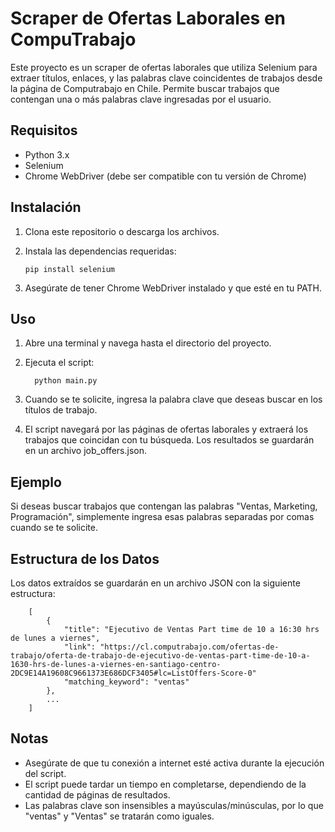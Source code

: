 # Scraper de Ofertas Laborales en CompuTrabajo

Este proyecto es un scraper de ofertas laborales que utiliza Selenium para extraer títulos, enlaces, y las palabras clave coincidentes de trabajos desde la página de Computrabajo en Chile. Permite buscar trabajos que contengan una o más palabras clave ingresadas por el usuario.
## Requisitos

- Python 3.x
- Selenium
- Chrome WebDriver (debe ser compatible con tu versión de Chrome)

## Instalación

1. Clona este repositorio o descarga los archivos.

2. Instala las dependencias requeridas:

       pip install selenium
3. Asegúrate de tener Chrome WebDriver instalado y que esté en tu PATH. 

## Uso

1. Abre una terminal y navega hasta el directorio del proyecto.

2. Ejecuta el script:

         python main.py
3. Cuando se te solicite, ingresa la palabra clave que deseas buscar en los títulos de trabajo.

4. El script navegará por las páginas de ofertas laborales y extraerá los trabajos que coincidan con tu búsqueda. Los resultados se guardarán en un archivo job_offers.json.

## Ejemplo

Si deseas buscar trabajos que contengan las palabras "Ventas, Marketing, Programación", simplemente ingresa esas palabras separadas por comas cuando se te solicite.
## Estructura de los Datos

Los datos extraídos se guardarán en un archivo JSON con la siguiente estructura:


        [
            {
                "title": "Ejecutivo de Ventas Part time de 10 a 16:30 hrs de lunes a viernes",
                "link": "https://cl.computrabajo.com/ofertas-de-trabajo/oferta-de-trabajo-de-ejecutivo-de-ventas-part-time-de-10-a-1630-hrs-de-lunes-a-viernes-en-santiago-centro-2DC9E14A19608C9661373E686DCF3405#lc=ListOffers-Score-0"
                "matching_keyword": "ventas"
            },
            ...
        ]

## Notas

- Asegúrate de que tu conexión a internet esté activa durante la ejecución del script.
- El script puede tardar un tiempo en completarse, dependiendo de la cantidad de páginas de resultados.
- Las palabras clave son insensibles a mayúsculas/minúsculas, por lo que "ventas" y "Ventas" se tratarán como iguales.
